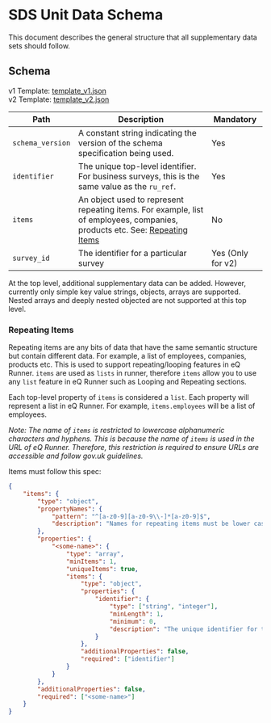 # SDS Unit Data Schema

This document describes the general structure that all supplementary data sets should follow.

## Schema

v1 Template: [template_v1.json](/schemas/template_v1.json)   
v2 Template: [template_v2.json](/schemas/template_v2.json)

| Path             | Description                                                                                                                                   | Mandatory         |
|------------------|-----------------------------------------------------------------------------------------------------------------------------------------------|-------------------|
| `schema_version` | A constant string indicating the version of the schema specification being used.                                                              | Yes               |
| `identifier`     | The unique top-level identifier. For business surveys, this is the same value as the `ru_ref`.                                                | Yes               |
| `items`          | An object used to represent repeating items. For example, list of employees, companies, products etc. See: [Repeating Items](#repeating-items)             | No                |
| `survey_id`      | The identifier for a particular survey                                                                                                        | Yes (Only for v2) |

At the top level, additional supplementary data can be added. However, currently only simple key value strings, objects, arrays are supported. Nested arrays and deeply nested objected are not supported at this top level.

### Repeating Items

Repeating items are any bits of data that have the same semantic structure but contain different data. For example, a list of employees, companies, products etc.
This is used to support repeating/looping features in eQ Runner. `items` are used as `lists` in runner, therefore `items` allow you to use any `list` feature in eQ Runner such as Looping and Repeating sections.

Each top-level property of `items` is considered a `list`. Each property will represent a list in eQ Runner. For example, `items.employees` will be a list of employees.

*Note: The name of `items` is restricted to lowercase alphanumeric characters and hyphens. This is because the name of `items` is used in the URL of eQ Runner. Therefore, this restriction is required to ensure URLs are accessible and follow gov.uk guidelines.*

Items must follow this spec:

```json
{
	"items": {
		"type": "object",
		"propertyNames": {
			"pattern": "^[a-z0-9][a-z0-9\\-]*[a-z0-9]$",
			"description": "Names for repeating items must be lower case, start with a letter or number, end with a letter or number, and contain only letters, numbers, or hyphens. This field can be shown in eQ URLs therefore no other characters are allowed."
		},
		"properties": {
			"<some-name>": {
				"type": "array",
				"minItems": 1,
				"uniqueItems": true,
				"items": {
					"type": "object",
					"properties": {
						"identifier": {
							"type": ["string", "integer"],
							"minLength": 1,
							"minimum": 0,
							"description": "The unique identifier for the item"
						}
					},
					"additionalProperties": false,
					"required": ["identifier"]
				}
			}
		},
		"additionalProperties": false,
		"required": ["<some-name>"]
	}
}
```

